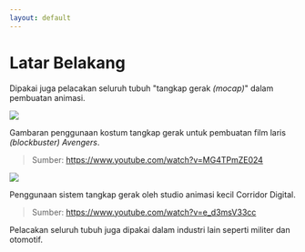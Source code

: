 ```yaml
---
layout: default
---
```

# Latar Belakang

Dipakai juga pelacakan seluruh tubuh "tangkap gerak *(mocap)*" dalam pembuatan animasi.

<div grid="~ cols-2 gap-4">
<div>
<v-click>

<img border="rounded" src="https://i.ytimg.com/vi/MG4TPmZE024/maxresdefault.jpg">

Gambaran penggunaan kostum tangkap gerak untuk pembuatan film laris *(blockbuster)* *Avengers*.
> Sumber: https://www.youtube.com/watch?v=MG4TPmZE024

</v-click>
</div>
<div>
<v-click>

<img border="rounded" src="https://i.ytimg.com/vi/e_d3msV33cc/maxresdefault.jpg">

Penggunaan sistem tangkap gerak oleh studio animasi kecil Corridor Digital.
> Sumber: https://www.youtube.com/watch?v=e_d3msV33cc

</v-click>
</div>
</div>

<v-click>

Pelacakan seluruh tubuh juga dipakai dalam industri lain seperti militer dan otomotif.

</v-click>

<div class="abs-br m-8 flex gap-2 text-sm opacity-50">
  <SlideCurrentNo />
</div>
